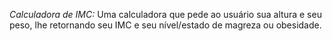 *Calculadora de IMC:*
Uma calculadora que pede ao usuário sua altura e seu peso, lhe retornando seu IMC e seu nível/estado de magreza ou obesidade.